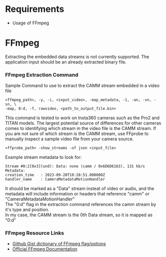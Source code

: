 # Requirements
- Usage of FFmpeg

# FFmpeg
Extracting the embedded data streams is not currently supported. The application input
should be an already extracted binary file.

### FFmpeg Extraction Command
Sample Command to use to extract the CAMM stream embedded in a video file

```shell
<ffmpeg_path>, -y, -i, <input_video>, -map_metadata, -1, -an, -vn, -sn, \
-map, 0:d, -f, rawvideo, <path_to_output_file.bin>
```
This command is tested to work on Insta360 cameras such as the Pro2 and TITAN models. 
The largest potential source of differences for other cameras comes to identifying which stream in the video file
is the CAMM stream. If you are not sure of which stream is the CAMM stream, use FFprobe to manually inspect a sample
video file from your camera source. 


```shell
<ffprobe_path> -show_streams -of json <input_file>
```

Example stream metadata to look for:   
```
Stream #0:2[0x3](und): Data: none (camm / 0x6D6D6163), 131 kb/s
Metadata:
creation_time   : 2023-09-20T10:28:51.000000Z
handler_name    : CameraMetadataMotionHandler
```
It should be marked as a "Data" stream insteat of video or audio, and the metadata will include information or headers
that reference "camm" or "CameraMetadataMotionHandler"  
The "0:d" flag in the extraction command references the camm stream by it's type and position.   
In my case, the CAMM stream is the 0th Data stream, so it is mapped as "0:d"


### FFmpeg Resource Links
- [Github Gist dictionary of FFmpeg flag/options](https://gist.github.com/tayvano/6e2d456a9897f55025e25035478a3a50)
- [Official FFmpeg Documentation](https://ffmpeg.org/ffmpeg.html)
